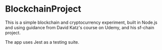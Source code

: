 # BlockchainProject

This is a simple blockchain and cryptocurrency experiment, built in Node.js and using guidance from David Katz's course on Udemy, and his sf-chain project.

The app uses Jest as a testing suite.